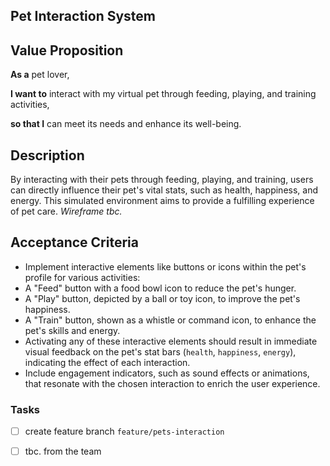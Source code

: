 ## Pet Interaction System

## Value Proposition
**As a** pet lover,

**I want to** interact with my virtual pet through feeding, playing, and training activities,

**so that I** can meet its needs and enhance its well-being.

## Description
By interacting with their pets through feeding, playing, and training, users can directly influence their pet's vital stats, such as health, happiness, and energy. This simulated environment aims to provide a fulfilling experience of pet care.
*Wireframe tbc.*

## Acceptance Criteria
- Implement interactive elements like buttons or icons within the pet's profile for various activities:
 - A "Feed" button with a food bowl icon to reduce the pet's hunger.
 - A "Play" button, depicted by a ball or toy icon, to improve the pet's happiness.
 - A "Train" button, shown as a whistle or command icon, to enhance the pet's skills and energy.
- Activating any of these interactive elements should result in immediate visual feedback on the pet's stat bars (`health`, `happiness`, `energy`), indicating the effect of each interaction.
- Include engagement indicators, such as sound effects or animations, that resonate with the chosen interaction to enrich the user experience.

### Tasks
- [ ] create feature branch `feature/pets-interaction`
- [ ] tbc. from the team
  

